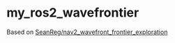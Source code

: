 # my_ros2_wavefrontier

Based on [SeanReg/nav2_wavefront_frontier_exploration](https://github.com/SeanReg/nav2_wavefront_frontier_exploration)
